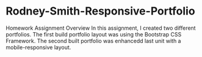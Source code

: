 # Rodney-Smith-Responsive-Portfolio
Homework Assignment 
Overview
In this assignment, I created two different portfolios. The first build portfolio layout was using the Bootstrap CSS Framework. The second built portfolio was enhancedd last unit with a mobile-responsive layout.
